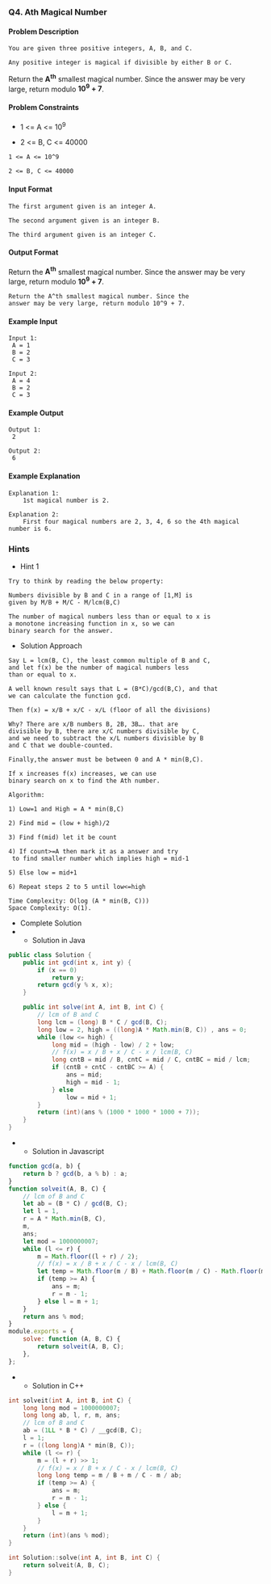 ### Q4. Ath Magical Number
#### Problem Description
```text
You are given three positive integers, A, B, and C.

Any positive integer is magical if divisible by either B or C.
```

<p>Return the <strong>A<sup>th</sup></strong> smallest 
magical number. Since the answer may be very large, 
return modulo <strong>10<sup>9</sup> + 7</strong>.</p>

#### Problem Constraints
* <p>1 &lt;= A &lt;= 10<sup>9</sup></p>
* <p>2 &lt;= B, C &lt;= 40000</p>
```text
1 <= A <= 10^9

2 <= B, C <= 40000
```
#### Input Format
```text
The first argument given is an integer A.

The second argument given is an integer B.

The third argument given is an integer C.
```
#### Output Format

<p>Return the <strong>A<sup>th</sup></strong> smallest 
magical number. Since the answer may be very large, 
return modulo <strong>10<sup>9</sup> + 7</strong>.</p>

```text
Return the A^th smallest magical number. Since the 
answer may be very large, return modulo 10^9 + 7.
```
#### Example Input
```text
Input 1:
 A = 1
 B = 2
 C = 3

Input 2:
 A = 4
 B = 2
 C = 3
```
#### Example Output
```text
Output 1:
 2

Output 2:
 6
```
#### Example Explanation
```text
Explanation 1:
    1st magical number is 2.

Explanation 2:
    First four magical numbers are 2, 3, 4, 6 so the 4th magical number is 6.
```
### Hints
* Hint 1
```text
Try to think by reading the below property:

Numbers divisible by B and C in a range of [1,M] is 
given by M/B + M/C - M/lcm(B,C)

The number of magical numbers less than or equal to x is 
a monotone increasing function in x, so we can 
binary search for the answer.
```
* Solution Approach
```text
Say L = lcm(B, C), the least common multiple of B and C, 
and let f(x) be the number of magical numbers less 
than or equal to x.

A well known result says that L = (B*C)/gcd(B,C), and that 
we can calculate the function gcd.

Then f(x) = x/B + x/C - x/L (floor of all the divisions)

Why? There are x/B numbers B, 2B, 3B…. that are 
divisible by B, there are x/C numbers divisible by C, 
and we need to subtract the x/L numbers divisible by B 
and C that we double-counted.

Finally,the answer must be between 0 and A * min(B,C).

If x increases f(x) increases, we can use 
binary search on x to find the Ath number.

Algorithm:

1) Low=1 and High = A * min(B,C)

2) Find mid = (low + high)/2

3) Find f(mid) let it be count

4) If count>=A then mark it as a answer and try
 to find smaller number which implies high = mid-1

5) Else low = mid+1

6) Repeat steps 2 to 5 until low<=high

Time Complexity: O(log (A * min(B, C)))
Space Complexity: O(1).
```
* Complete Solution
* * Solution in Java
```java
public class Solution {
    public int gcd(int x, int y) {
        if (x == 0)
            return y;
        return gcd(y % x, x);
    }

    public int solve(int A, int B, int C) {
        // lcm of B and C
        long lcm = (long) B * C / gcd(B, C);
        long low = 2, high = ((long)A * Math.min(B, C)) , ans = 0;
        while (low <= high) {
            long mid = (high - low) / 2 + low;
            // f(x) = x / B + x / C - x / lcm(B, C)
            long cntB = mid / B, cntC = mid / C, cntBC = mid / lcm;
            if (cntB + cntC - cntBC >= A) {
                ans = mid;
                high = mid - 1;
            } else
                low = mid + 1;
        }
        return (int)(ans % (1000 * 1000 * 1000 + 7));
    }
}
```
* * Solution in Javascript
```javascript
function gcd(a, b) {
    return b ? gcd(b, a % b) : a;
}
function solveit(A, B, C) {
    // lcm of B and C
    let ab = (B * C) / gcd(B, C);
    let l = 1,
    r = A * Math.min(B, C),
    m,
    ans;
    let mod = 1000000007;
    while (l <= r) {
        m = Math.floor((l + r) / 2);
        // f(x) = x / B + x / C - x / lcm(B, C)
        let temp = Math.floor(m / B) + Math.floor(m / C) - Math.floor(m / ab);
        if (temp >= A) {
            ans = m;
            r = m - 1;
        } else l = m + 1;
    }
    return ans % mod;
}
module.exports = {
    solve: function (A, B, C) {
        return solveit(A, B, C);
    },
};
```
* * Solution in C++
```cpp
int solveit(int A, int B, int C) {
    long long mod = 1000000007;
    long long ab, l, r, m, ans;
    // lcm of B and C
    ab = (1LL * B * C) / __gcd(B, C);
    l = 1;
    r = ((long long)A * min(B, C));
    while (l <= r) {
        m = (l + r) >> 1;
        // f(x) = x / B + x / C - x / lcm(B, C)
        long long temp = m / B + m / C - m / ab;
        if (temp >= A) {
            ans = m;
            r = m - 1;
        } else {
            l = m + 1;
        }
    }
    return (int)(ans % mod);
}

int Solution::solve(int A, int B, int C) {
    return solveit(A, B, C);
}
```

